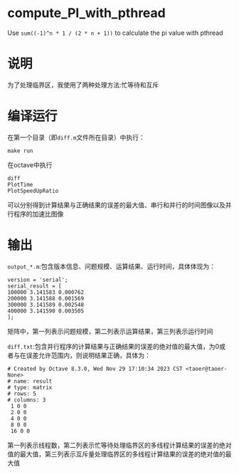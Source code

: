 # compute_PI_with_pthread
Use `sum((-1)^n * 1 / (2 * n + 1))` to calculate the pi value with pthread
# 说明
为了处理临界区，我使用了两种处理方法:忙等待和互斥
# 编译运行
在第一个目录（即`diff.m`文件所在目录）中执行：
```
make run
```
在octave中执行
```
diff
PlotTime
PlotSpeedUpRatio
```
可以分别得到计算结果与正确结果的误差的最大值、串行和并行的时间图像以及并行程序的加速比图像
# 输出
`output_*.m`:包含版本信息、问题规模、运算结果、运行时间，具体体现为：
```
version = 'serial';
serial_result = [
100000 3.141583 0.000762
200000 3.141588 0.001569
300000 3.141589 0.002548
400000 3.141590 0.003505
];
```
矩阵中，第一列表示问题规模，第二列表示运算结果，第三列表示运行时间

`diff.txt`:包含并行程序的计算结果与正确结果的误差的绝对值的最大值，为0或者与在误差允许范围内，则说明结果正确，具体为：
```
# Created by Octave 8.3.0, Wed Nov 29 17:10:34 2023 CST <taoer@taoer-None>
# name: result
# type: matrix
# rows: 5
# columns: 3
 1 0 0
 2 0 0
 4 0 0
 8 0 0
 16 0 0
```
第一列表示线程数，第二列表示忙等待处理临界区的多线程计算结果的误差的绝对值的最大值，第三列表示互斥量处理临界区的多线程计算结果的误差的绝对值的最大值
